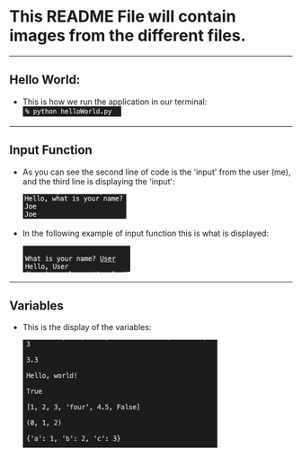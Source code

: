 # This README File will contain images from the different files.

---

## Hello World:

* This is how we run the application in our terminal:
![helloWorld](/Basic%20Python/Images/helloWorld.png)

---
## Input Function

* As you can see the second line of code is the 'input' from the user (me), and the third line is displaying the 'input':
 
    ![inputFunction](/Basic%20Python/Images/inputFunction.png)

* In the following example of input function this is what is displayed:
  
    ![inputFunction2](/Basic%20Python/Images/inputFunction2.png)

---
## Variables

* This is the display of the variables:
  
    ![Variables1](/Basic%20Python/Images/Variables1.png)